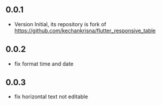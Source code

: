 ## 0.0.1

- Version Initial, its repository is fork of https://github.com/kechankrisna/flutter_responsive_table

## 0.0.2

- fix format time and date

## 0.0.3

- fix horizontal text not editable
